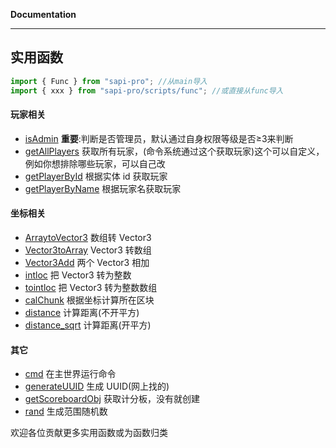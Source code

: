 **Documentation**

---

## 实用函数

```typescript
import { Func } from "sapi-pro"; //从main导入
import { xxx } from "sapi-pro/scripts/func"; //或直接从func导入
```

#### 玩家相关

-   [isAdmin](../docs/namespaces/Func/functions/isAdmin.md)
    **重要**:判断是否管理员，默认通过自身权限等级是否≥3来判断
-   [getAllPlayers](../docs/namespaces/Func/functions/getAllPlayers.md)
    获取所有玩家，(命令系统通过这个获取玩家)这个可以自定义，例如你想排除哪些玩家，可以自己改
-   [getPlayerById](../docs/namespaces/Func/functions/getPlayerById.md) 根据实体 id 获取玩家
-   [getPlayerByName](../docs/namespaces/Func/functions/getPlayerByName.md) 根据玩家名获取玩家

#### 坐标相关

-   [ArraytoVector3](../docs/namespaces/Func/functions/ArraytoVector3.md) 数组转 Vector3
-   [Vector3toArray](../docs/namespaces/Func/functions/Vector3toArray.md) Vector3 转数组
-   [Vector3Add](../docs/namespaces/Func/functions/Vector3Add.md) 两个 Vector3 相加
-   [intloc](../docs/namespaces/Func/functions/intloc.md) 把 Vector3 转为整数
-   [tointloc](../docs/namespaces/Func/functions/tointloc.md) 把 Vector3 转为整数数组
-   [calChunk](../docs/namespaces/Func/functions/calChunk.md) 根据坐标计算所在区块
-   [distance](functions/distance.md) 计算距离(不开平方)
-   [distance_sqrt](../docs/namespaces/Func/functions/distance_sqrt.md) 计算距离(开平方)

#### 其它

-   [cmd](../docs/namespaces/Func/functions/cmd.md) 在主世界运行命令
-   [generateUUID](../docs/namespaces/Func/functions/generateUUID.md) 生成 UUID(网上找的)
-   [getScoreboardObj](../docs/namespaces/Func/functions/getScoreboardObj.md) 获取计分板，没有就创建
-   [rand](../docs/namespaces/Func/functions/rand.md) 生成范围随机数

欢迎各位贡献更多实用函数或为函数归类
